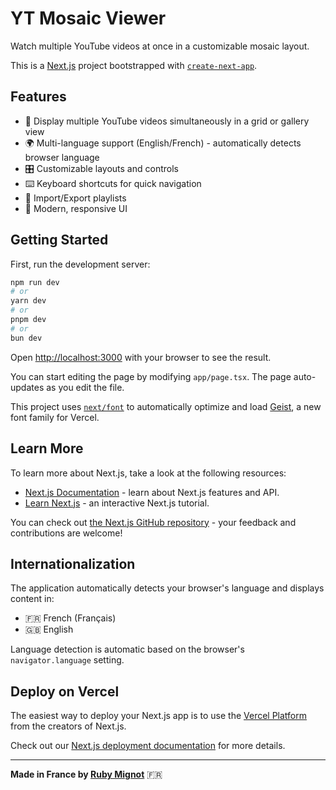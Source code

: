 # YT Mosaic Viewer

Watch multiple YouTube videos at once in a customizable mosaic layout.

This is a [Next.js](https://nextjs.org) project bootstrapped with [`create-next-app`](https://nextjs.org/docs/app/api-reference/cli/create-next-app).

## Features

- 🎥 Display multiple YouTube videos simultaneously in a grid or gallery view
- 🌍 Multi-language support (English/French) - automatically detects browser language
- 🎛️ Customizable layouts and controls
- ⌨️ Keyboard shortcuts for quick navigation
- 💾 Import/Export playlists
- 🎨 Modern, responsive UI

## Getting Started

First, run the development server:

```bash
npm run dev
# or
yarn dev
# or
pnpm dev
# or
bun dev
```

Open [http://localhost:3000](http://localhost:3000) with your browser to see the result.

You can start editing the page by modifying `app/page.tsx`. The page auto-updates as you edit the file.

This project uses [`next/font`](https://nextjs.org/docs/app/building-your-application/optimizing/fonts) to automatically optimize and load [Geist](https://vercel.com/font), a new font family for Vercel.

## Learn More

To learn more about Next.js, take a look at the following resources:

- [Next.js Documentation](https://nextjs.org/docs) - learn about Next.js features and API.
- [Learn Next.js](https://nextjs.org/learn) - an interactive Next.js tutorial.

You can check out [the Next.js GitHub repository](https://github.com/vercel/next.js) - your feedback and contributions are welcome!

## Internationalization

The application automatically detects your browser's language and displays content in:
- 🇫🇷 French (Français)
- 🇬🇧 English

Language detection is automatic based on the browser's `navigator.language` setting.

## Deploy on Vercel

The easiest way to deploy your Next.js app is to use the [Vercel Platform](https://vercel.com/new?utm_medium=default-template&filter=next.js&utm_source=create-next-app&utm_campaign=create-next-app-readme) from the creators of Next.js.

Check out our [Next.js deployment documentation](https://nextjs.org/docs/app/building-your-application/deploying) for more details.

---

**Made in France by [Ruby Mignot](https://rubymignot.com)** 🇫🇷
